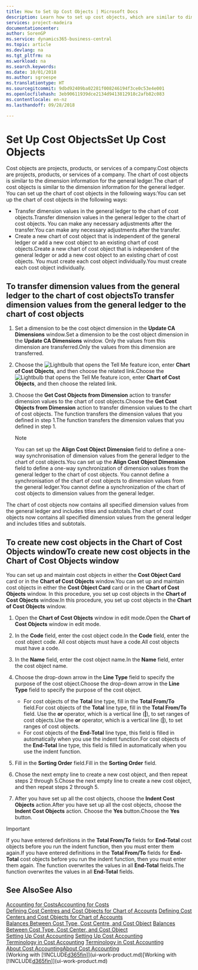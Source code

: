 ```yaml
---
title: How to Set Up Cost Objects | Microsoft Docs
description: Learn how to set up cost objects, which are similar to dimensions for the general ledger.
services: project-madeira
documentationcenter: 
author: SorenGP
ms.service: dynamics365-business-central
ms.topic: article
ms.devlang: na
ms.tgt_pltfrm: na
ms.workload: na
ms.search.keywords: 
ms.date: 10/01/2018
ms.author: sgroespe
ms.translationtype: HT
ms.sourcegitcommit: 9dbd92409ba02281f008246194f3ce0c53e4e001
ms.openlocfilehash: 3eb90611939dce2134d9413812918c2afb82c083
ms.contentlocale: en-nz
ms.lasthandoff: 09/28/2018

---
```

# <a name="set-up-cost-objects"></a><span data-ttu-id="aebc6-103">Set Up Cost Objects</span><span class="sxs-lookup"><span data-stu-id="aebc6-103">Set Up Cost Objects</span></span>
<span data-ttu-id="aebc6-104">Cost objects are projects, products, or services of a company.</span><span class="sxs-lookup"><span data-stu-id="aebc6-104">Cost objects are projects, products, or services of a company.</span></span> <span data-ttu-id="aebc6-105">The chart of cost objects is similar to the dimension information for the general ledger.</span><span class="sxs-lookup"><span data-stu-id="aebc6-105">The chart of cost objects is similar to the dimension information for the general ledger.</span></span> <span data-ttu-id="aebc6-106">You can set up the chart of cost objects in the following ways:</span><span class="sxs-lookup"><span data-stu-id="aebc6-106">You can set up the chart of cost objects in the following ways:</span></span>  

* <span data-ttu-id="aebc6-107">Transfer dimension values in the general ledger to the chart of cost objects.</span><span class="sxs-lookup"><span data-stu-id="aebc6-107">Transfer dimension values in the general ledger to the chart of cost objects.</span></span> <span data-ttu-id="aebc6-108">You can make any necessary adjustments after the transfer.</span><span class="sxs-lookup"><span data-stu-id="aebc6-108">You can make any necessary adjustments after the transfer.</span></span>  
* <span data-ttu-id="aebc6-109">Create a new chart of cost object that is independent of the general ledger or add a new cost object to an existing chart of cost objects.</span><span class="sxs-lookup"><span data-stu-id="aebc6-109">Create a new chart of cost object that is independent of the general ledger or add a new cost object to an existing chart of cost objects.</span></span> <span data-ttu-id="aebc6-110">You must create each cost object individually.</span><span class="sxs-lookup"><span data-stu-id="aebc6-110">You must create each cost object individually.</span></span>  

## <a name="to-transfer-dimension-values-from-the-general-ledger-to-the-chart-of-cost-objects"></a><span data-ttu-id="aebc6-111">To transfer dimension values from the general ledger to the chart of cost objects</span><span class="sxs-lookup"><span data-stu-id="aebc6-111">To transfer dimension values from the general ledger to the chart of cost objects</span></span>  
1.  <span data-ttu-id="aebc6-112">Set a dimension to be the cost object dimension in the **Update CA Dimensions** window.</span><span class="sxs-lookup"><span data-stu-id="aebc6-112">Set a dimension to be the cost object dimension in the **Update CA Dimensions** window.</span></span> <span data-ttu-id="aebc6-113">Only the values from this dimension are transferred.</span><span class="sxs-lookup"><span data-stu-id="aebc6-113">Only the values from this dimension are transferred.</span></span>  
2.  <span data-ttu-id="aebc6-114">Choose the ![Lightbulb that opens the Tell Me feature](media/ui-search/search_small.png "Tell me what you want to do") icon, enter **Chart of Cost Objects**, and then choose the related link.</span><span class="sxs-lookup"><span data-stu-id="aebc6-114">Choose the ![Lightbulb that opens the Tell Me feature](media/ui-search/search_small.png "Tell me what you want to do") icon, enter **Chart of Cost Objects**, and then choose the related link.</span></span>  
3.  <span data-ttu-id="aebc6-115">Choose the **Get Cost Objects from Dimension** action to transfer dimension values to the chart of cost objects.</span><span class="sxs-lookup"><span data-stu-id="aebc6-115">Choose the **Get Cost Objects from Dimension** action to transfer dimension values to the chart of cost objects.</span></span> <span data-ttu-id="aebc6-116">The function transfers the dimension values that you defined in step 1.</span><span class="sxs-lookup"><span data-stu-id="aebc6-116">The function transfers the dimension values that you defined in step 1.</span></span>  

    > [!NOTE]  
    >  <span data-ttu-id="aebc6-117">You can set up the **Align Cost Object Dimension**  field to define a one-way synchronisation of dimension values from the general ledger to the chart of cost objects.</span><span class="sxs-lookup"><span data-stu-id="aebc6-117">You can set up the **Align Cost Object Dimension**  field to define a one-way synchronization of dimension values from the general ledger to the chart of cost objects.</span></span> <span data-ttu-id="aebc6-118">You cannot define a synchronisation of the chart of cost objects to dimension values from the general ledger.</span><span class="sxs-lookup"><span data-stu-id="aebc6-118">You cannot define a synchronization of the chart of cost objects to dimension values from the general ledger.</span></span>  

<span data-ttu-id="aebc6-119">The chart of cost objects now contains all specified dimension values from the general ledger and includes titles and subtotals.</span><span class="sxs-lookup"><span data-stu-id="aebc6-119">The chart of cost objects now contains all specified dimension values from the general ledger and includes titles and subtotals.</span></span>  

## <a name="to-create-new-cost-objects-in-the-chart-of-cost-objects-window"></a><span data-ttu-id="aebc6-120">To create new cost objects in the Chart of Cost Objects window</span><span class="sxs-lookup"><span data-stu-id="aebc6-120">To create new cost objects in the Chart of Cost Objects window</span></span>  
<span data-ttu-id="aebc6-121">You can set up and maintain cost objects in either the **Cost Object Card** card or in the **Chart of Cost Objects** window.</span><span class="sxs-lookup"><span data-stu-id="aebc6-121">You can set up and maintain cost objects in either the **Cost Object Card** card or in the **Chart of Cost Objects** window.</span></span> <span data-ttu-id="aebc6-122">In this procedure, you set up cost objects in the **Chart of Cost Objects** window.</span><span class="sxs-lookup"><span data-stu-id="aebc6-122">In this procedure, you set up cost objects in the **Chart of Cost Objects** window.</span></span>  

1.  <span data-ttu-id="aebc6-123">Open the **Chart of Cost Objects** window in edit mode.</span><span class="sxs-lookup"><span data-stu-id="aebc6-123">Open the **Chart of Cost Objects** window in edit mode.</span></span>  
2.  <span data-ttu-id="aebc6-124">In the **Code** field, enter the cost object code.</span><span class="sxs-lookup"><span data-stu-id="aebc6-124">In the **Code** field, enter the cost object code.</span></span> <span data-ttu-id="aebc6-125">All cost objects must have a code.</span><span class="sxs-lookup"><span data-stu-id="aebc6-125">All cost objects must have a code.</span></span>  
3.  <span data-ttu-id="aebc6-126">In the **Name** field, enter the cost object name.</span><span class="sxs-lookup"><span data-stu-id="aebc6-126">In the **Name** field, enter the cost object name.</span></span>  
4.  <span data-ttu-id="aebc6-127">Choose the drop-down arrow in the **Line Type** field to specify the purpose of the cost object.</span><span class="sxs-lookup"><span data-stu-id="aebc6-127">Choose the drop-down arrow in the **Line Type** field to specify the purpose of the cost object.</span></span>  

    * <span data-ttu-id="aebc6-128">For cost objects of the **Total** line type, fill in the **Total From/To** field.</span><span class="sxs-lookup"><span data-stu-id="aebc6-128">For cost objects of the **Total** line type, fill in the **Total From/To** field.</span></span> <span data-ttu-id="aebc6-129">Use the **or** operator, which is a vertical line (**&#124;**), to set ranges of cost objects.</span><span class="sxs-lookup"><span data-stu-id="aebc6-129">Use the **or** operator, which is a vertical line (**&#124;**), to set ranges of cost objects.</span></span>  
    * <span data-ttu-id="aebc6-130">For cost objects of the **End-Total** line type, this field is filled in automatically when you use  the indent function.</span><span class="sxs-lookup"><span data-stu-id="aebc6-130">For cost objects of the **End-Total** line type, this field is filled in automatically when you use  the indent function.</span></span>  
5.  <span data-ttu-id="aebc6-131">Fill in the **Sorting Order** field.</span><span class="sxs-lookup"><span data-stu-id="aebc6-131">Fill in the **Sorting Order** field.</span></span>  
6.  <span data-ttu-id="aebc6-132">Chose the next empty line to create a new cost object, and then repeat steps 2 through 5.</span><span class="sxs-lookup"><span data-stu-id="aebc6-132">Chose the next empty line to create a new cost object, and then repeat steps 2 through 5.</span></span>  
7.  <span data-ttu-id="aebc6-133">After you have set up all the cost objects, choose the **Indent Cost Objects** action.</span><span class="sxs-lookup"><span data-stu-id="aebc6-133">After you have set up all the cost objects, choose the **Indent Cost Objects** action.</span></span> <span data-ttu-id="aebc6-134">Choose the **Yes** button.</span><span class="sxs-lookup"><span data-stu-id="aebc6-134">Choose the **Yes** button.</span></span>  

> [!IMPORTANT]  
>  <span data-ttu-id="aebc6-135">If you have entered definitions in the **Total From/To** fields for **End-Total** cost objects before you run the indent function, then you must enter them again.</span><span class="sxs-lookup"><span data-stu-id="aebc6-135">If you have entered definitions in the **Total From/To** fields for **End-Total** cost objects before you run the indent function, then you must enter them again.</span></span> <span data-ttu-id="aebc6-136">The function overwrites the values in all **End-Total** fields.</span><span class="sxs-lookup"><span data-stu-id="aebc6-136">The function overwrites the values in all **End-Total** fields.</span></span>  

## <a name="see-also"></a><span data-ttu-id="aebc6-137">See Also</span><span class="sxs-lookup"><span data-stu-id="aebc6-137">See Also</span></span>  
[<span data-ttu-id="aebc6-138">Accounting for Costs</span><span class="sxs-lookup"><span data-stu-id="aebc6-138">Accounting for Costs</span></span>](finance-manage-cost-accounting.md)  
<span data-ttu-id="aebc6-139">[Defining Cost Centres and Cost Objects for Chart of Accounts](finance-defining-cost-centers-and-cost-objects-for-chart-of-accounts.md) </span><span class="sxs-lookup"><span data-stu-id="aebc6-139">[Defining Cost Centers and Cost Objects for Chart of Accounts](finance-defining-cost-centers-and-cost-objects-for-chart-of-accounts.md) </span></span>  
<span data-ttu-id="aebc6-140">[Balances Between Cost Type, Cost Centre, and Cost Object](finance-balances-between-cost-type-cost-center-and-cost-object.md) </span><span class="sxs-lookup"><span data-stu-id="aebc6-140">[Balances Between Cost Type, Cost Center, and Cost Object](finance-balances-between-cost-type-cost-center-and-cost-object.md) </span></span>  
<span data-ttu-id="aebc6-141">[Setting Up Cost Accounting](finance-set-up-cost-accounting.md) </span><span class="sxs-lookup"><span data-stu-id="aebc6-141">[Setting Up Cost Accounting](finance-set-up-cost-accounting.md) </span></span>  
<span data-ttu-id="aebc6-142">[Terminology in Cost Accounting](finance-terminology-in-cost-accounting.md) </span><span class="sxs-lookup"><span data-stu-id="aebc6-142">[Terminology in Cost Accounting](finance-terminology-in-cost-accounting.md) </span></span>  
[<span data-ttu-id="aebc6-143">About Cost Accounting</span><span class="sxs-lookup"><span data-stu-id="aebc6-143">About Cost Accounting</span></span>](finance-about-cost-accounting.md)  
<span data-ttu-id="aebc6-144">[Working with [!INCLUDE[d365fin](includes/d365fin_md.md)]](ui-work-product.md)</span><span class="sxs-lookup"><span data-stu-id="aebc6-144">[Working with [!INCLUDE[d365fin](includes/d365fin_md.md)]](ui-work-product.md)</span></span>

